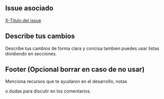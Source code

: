 ## Issue asociado
[X-Titulo del issue](https://github.com/M4ty155/Random-Mario/issues/)

## Describe tus cambios 
Describe tus cambios de forma clara y concisa tambien puedes usar listas dividiendo en secciones.

## Footer (Opcional borrar en caso de no usar)
Menciona recursos que te ayudaron en el desarrollo, notas

o dudas para discutir en los comentarios.
